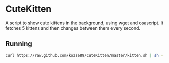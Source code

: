 CuteKitten
==========

A script to show cute kittens in the background, using wget and osascript.
It fetches 5 kittens and then changes between them every second.

## Running
```bash
curl https://raw.github.com/kozze89/CuteKitten/master/kitten.sh | sh -
```
